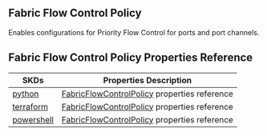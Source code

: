 ## Fabric Flow Control Policy
Enables configurations for Priority Flow Control for ports and port channels.

## Fabric Flow Control Policy Properties Reference

| SKDs | Properties Description
| ---- | ------------------- |
| [python](https://github.com/CiscoDevNet/intersight-python/) | [FabricFlowControlPolicy](https://github.com/CiscoDevNet/intersight-python/tree/main/intersight/model/fabric_flow_control_policy.py) properties reference |                 |
| [terraform](https://github.com/CiscoDevNet/terraform-provider-intersight/) | [FabricFlowControlPolicy](https://registry.terraform.io/providers/CiscoDevNet/intersight/latest/docs/resources/fabric_flow_control_policy) properties reference |
| [powershell](https://github.com/CiscoDevNet/intersight-powershell/) | [FabricFlowControlPolicy](https://github.com/CiscoDevNet/intersight-powershell/blob/main/docs/New-IntersightFabricFlowControlPolicy.md) properties reference